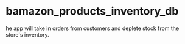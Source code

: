 # bamazon_products_inventory_db
he app will take in orders from customers and deplete stock from the store's inventory.

